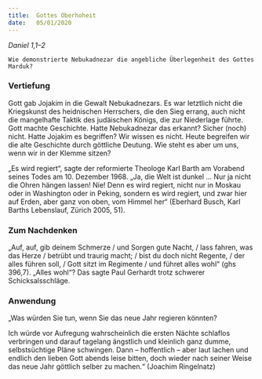 ```yaml
---
title:  Gottes Oberhoheit
date:   05/01/2020
---
```


_Daniel 1,1–2_

`Wie demonstrierte Nebukadnezar die angebliche Überlegenheit des Gottes Marduk?`

### Vertiefung

Gott gab Jojakim in die Gewalt Nebukadnezars. Es war letztlich nicht die Kriegskunst des heidnischen Herrschers, die den Sieg errang, auch nicht die mangelhafte Taktik des judäischen Königs, die zur Niederlage führte. Gott machte Geschichte. Hatte Nebukadnezar das erkannt? Sicher (noch) nicht. Hatte Jojakim es begriffen? Wir wissen es nicht. Heute begreifen wir die alte Geschichte durch göttliche Deutung. Wie steht es aber um uns, wenn wir in der Klemme sitzen? 
 
„Es wird regiert“, sagte der reformierte Theologe Karl Barth am Vorabend seines Todes am 10. Dezember 1968. „Ja, die Welt ist dunkel … Nur ja nicht die Ohren hängen lassen! Nie! Denn es wird regiert, nicht nur in Moskau oder in Washington oder in Peking, sondern es wird regiert, und zwar hier auf Erden, aber ganz von oben, vom Himmel her“ (Eberhard Busch, Karl Barths Lebenslauf, Zürich 2005, 51).	

### Zum Nachdenken

„Auf, auf, gib deinem Schmerze / und Sorgen gute Nacht, / lass fahren, was das Herze / betrübt und traurig macht; / bist du doch nicht Regente, / der alles führen soll, / Gott sitzt im Regimente / und führet alles wohl“ (ghs 396,7). „Alles wohl“? Das sagte Paul Gerhardt trotz schwerer Schicksalsschläge.

### Anwendung

„Was würden Sie tun, wenn Sie das neue Jahr regieren könnten?

Ich würde vor Aufregung wahrscheinlich die ersten Nächte schlaflos verbringen und darauf tagelang ängstlich und kleinlich ganz dumme, selbstsüchtige Pläne schwingen. Dann – hoffentlich – aber laut lachen und endlich den lieben Gott abends leise bitten, doch wieder nach seiner Weise das neue Jahr göttlich selber zu machen.“ (Joachim Ringelnatz)